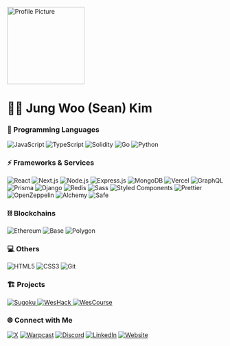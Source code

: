 <p>
  <img alt="Profile Picture" width="180" height="180" src="https://github.com/user-attachments/assets/fa568ebb-0511-4301-8b55-4669dcd45ee8" />
</p>

# 👨‍💻 Jung Woo (Sean) Kim

### 🚀 Programming Languages
<p>
  <img alt="JavaScript" src="https://img.shields.io/badge/JavaScript-323330?style=for-the-badge&logo=javascript&logoColor=F7DF1E" />
  <img alt="TypeScript" src="https://img.shields.io/badge/TypeScript-007ACC?style=for-the-badge&logo=typescript&logoColor=white" />
  <img alt="Solidity" src="https://img.shields.io/badge/Solidity-e6e6e6?style=for-the-badge&logo=solidity&logoColor=black" />
  <img alt="Go" src="https://img.shields.io/badge/Go-00ADD8?style=for-the-badge&logo=go&logoColor=white" />
  <img alt="Python" src="https://img.shields.io/badge/Python-FFD43B?style=for-the-badge&logo=python&logoColor=blue" />
</p>

### ⚡ Frameworks & Services
<p>
  <img alt="React" src="https://img.shields.io/badge/React-45b8d8?style=for-the-badge&logo=react&logoColor=white" />
  <img alt="Next.js" src="https://img.shields.io/badge/Nextjs-000000?style=for-the-badge&logo=nextdotjs&logoColor=white" />
  <img alt="Node.js" src="https://img.shields.io/badge/Nodejs-339933?style=for-the-badge&logo=nodedotjs&logoColor=white" />
  <img alt="Express.js" src="https://img.shields.io/badge/Expressjs-000000?style=for-the-badge&logo=express&logoColor=white" />
  <img alt="MongoDB" src="https://img.shields.io/badge/MongoDB-13aa52?style=for-the-badge&logo=mongodb&logoColor=white" />
  <img alt="Vercel" src="https://img.shields.io/badge/Vercel-000000?style=for-the-badge&logo=vercel&logoColor=white" />
  <img alt="GraphQL" src="https://img.shields.io/badge/GraphQL-E10098?style=for-the-badge&logo=graphql&logoColor=white" />
  <img alt="Prisma" src="https://img.shields.io/badge/Prisma-3982CE?style=for-the-badge&logo=Prisma&logoColor=white" />
  <img alt="Django" src="https://img.shields.io/badge/Django-092E20?style=for-the-badge&logo=django&logoColor=green" />
  <img alt="Redis" src="https://img.shields.io/badge/Redis-DD0031?style=for-the-badge&logo=redis&logoColor=white" />
  <img alt="Sass" src="https://img.shields.io/badge/Sass-CC6699?style=for-the-badge&logo=sass&logoColor=white" />
  <img alt="Styled Components" src="https://img.shields.io/badge/Styled_Components-db7092?style=for-the-badge&logo=styled-components&logoColor=white" />
  <img alt="Prettier" src="https://img.shields.io/badge/Prettier-F7B93E?style=for-the-badge&logo=prettier&logoColor=white" />
  <img alt="OpenZeppelin" src="https://img.shields.io/badge/OpenZeppelin-4E5EE4?style=for-the-badge&logo=OpenZeppelin&logoColor=fff" />
  <img alt="Alchemy" src="https://img.shields.io/badge/Alchemy-2E86FF?style=for-the-badge&logo=alchemy" />
  <img alt="Safe" src="https://img.shields.io/badge/Safe-0cb259?style=for-the-badge" />
</p>

### ⛓ Blockchains
<p>
  <img alt="Ethereum" src="https://img.shields.io/badge/Ethereum-3C3C3D?style=for-the-badge&logo=Ethereum&logoColor=white" />
  <img alt="Base" src="https://img.shields.io/badge/Base-0052ff?style=for-the-badge" />
  <img alt="Polygon" src="https://img.shields.io/badge/Polygon-6154f3?style=for-the-badge" />
</p>

### 💻 Others
<p>
  <img alt="HTML5" src="https://img.shields.io/badge/HTML5-E34F26?style=for-the-badge&logo=html5&logoColor=white" />
  <img alt="CSS3" src="https://img.shields.io/badge/CSS3-1572B6?style=for-the-badge&logo=css3&logoColor=white" />
  <img alt="Git" src="https://img.shields.io/badge/Git-F05032?style=for-the-badge&logo=git&logoColor=white" />
</p>

### 🏗 Projects
<p>
  <a href="https://github.com/jwkim960315/sugoku">
    <img alt="Sugoku" src="https://github-readme-stats.vercel.app/api/pin/?username=jwkim960315&repo=sugoku" />
  </a>
  <a href="https://github.com/jwkim960315/WesHack">
    <img alt="WesHack" src="https://github-readme-stats.vercel.app/api/pin/?username=jwkim960315&repo=WesHack" />
  </a>
  <a href="https://github.com/jwkim960315/WesCourse">
    <img alt="WesCourse" src="https://github-readme-stats.vercel.app/api/pin/?username=jwkim960315&repo=WesCourse" />
  </a>
</p>

### 🌐 Connect with Me
[![X](https://img.shields.io/badge/X-000000?style=for-the-badge&logo=x&logoColor=white)](https://x.com/jwseankim)
[![Warpcast](https://img.shields.io/badge/Warpcast-472b8d?style=for-the-badge&logoColor=white)](https://warpcast.com/jwskim.eth)
[![Discord](https://img.shields.io/badge/Discord-5865F2?style=for-the-badge&logo=discord&logoColor=white)](https://discord.com/users/jwskim.eth)
[![LinkedIn](https://img.shields.io/badge/LinkedIn-0077B5?style=for-the-badge&logo=linkedin&logoColor=white)](https://www.linkedin.com/in/jwseankim/)
[![Website](https://img.shields.io/badge/Website-white?style=for-the-badge&logo=hashnode&logoColor=2962FF)](https://skim.foundation)
